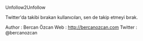 Unfollow2Unfollow

Twitter'da takibi bırakan kullanıcıları, sen de takip etmeyi bırak.

Author : Bercan Özcan
Web : http://bercanozcan.com
Twitter : @bercanozcan 

